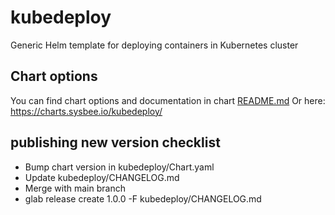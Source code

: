 # kubedeploy

Generic Helm template for deploying containers in Kubernetes cluster

## Chart options
You can find chart options and documentation in chart [README.md](kubedeploy/README.md)
Or here: https://charts.sysbee.io/kubedeploy/

## publishing new version checklist

- Bump chart version in kubedeploy/Chart.yaml
- Update kubedeploy/CHANGELOG.md
- Merge with main branch
- glab release create 1.0.0 -F kubedeploy/CHANGELOG.md

